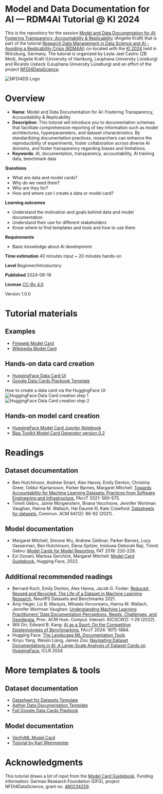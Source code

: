 # Model and Data Documentation for AI — RDM4AI Tutorial @ KI 2024
This is the repository for the session [Model and Data Documentation for AI: Fostering Transparency, Accountability & Replicability](https://zenodo.org/records/13796279) (Angelie Kraft) that is part of the tutorial [Research Data Management in Data Science and AI - Avoiding a Replicability Crisis (RDM4AI)](https://sites.google.com/view/rdm4ai-2024/) co-located with the [KI 2024](https://www.informatik.uni-wuerzburg.de/ki24/) held in Würzburg, Germany. The tutorial is organized by Leyla Jael Castro (ZB Med), Angelie Kraft (University of Hamburg, Leuphana University Lüneburg) and Ricardo Usbeck (Leuphana University Lüneburg) and an effort of the project [NFDI4DataScience](https://www.nfdi4datascience.de/). 

![NFDI4DS Logo](https://github.com/krangelie/rdm4ai-tutorial-ki2024/blob/main/imgs/Logo_NFDI4DataScience_smaller.jpg?raw=true)

# Overview
* **Name**: Model and Data Documentation for AI: Fostering Transparency, Accountability & Replicability
* **Description**: This tutorial will introduce you to documentation schemas that facilitate comprehensive reporting of key information such as model architectures, hyperparameters, and dataset characteristics. By standardizing documentation practices, researchers can enhance the reproducibility of experiments, foster collaboration across diverse AI domains, and foster transparency regarding biases and limitations.
* **Keywords**: AI, documentation, transparency, accountability, AI training data, benchmark data

**Questions**
* What are data and model cards?
* Why do we need them?
* Who are they for?
* How and where can I create a data or model card?

**Learning outcomes**
* Understand the motivation and goals behind data and model documentation
* Understand their use for different stakeholders
* Know where to find templates and tools and how to use them

**Requirements**
* Basic knowledge about AI development

**Time estimation** 40 minutes input + 20 minutes hands-on

**Level** Beginner/Introductory

**Published** 2024-09-19

**License** [CC-By 4.0](https://spdx.org/licenses/CC-BY-4.0)

 Version 1.0.0

# Tutorial materials
## Examples
* [Fineweb Model Card](https://huggingface.co/datasets/HuggingFaceFW/fineweb)
* [Wikipedia Model Card](https://huggingface.co/datasets/wikimedia/wikipedia)

## Hands-on data card creation
* [HuggingFace Data Card UI](https://huggingface.co/new-dataset)
* [Google Data Cards Playbook Template](https://github.com/PAIR-code/datacardsplaybook/tree/main/templates)

How to create a data card via the HuggingFace UI:
![HuggingFace Data Card creation step 1](https://github.com/krangelie/rdm4ai-tutorial-ki2024/blob/main/imgs/step1.png?raw=true)
![HuggingFace Data Card creation step 2](https://github.com/krangelie/rdm4ai-tutorial-ki2024/blob/main/imgs/step2.png?raw=true)

## Hands-on model card creation
* [HuggingFace Model Card Jupyter Notebook](https://colab.research.google.com/drive/1cmETl1Q8spab3rfsolB1qYp3l7iPYfeP?usp=sharing#scrollTo=By8fG2PKaLX0)
* [Bias Toolkit Model Card Generator version 0.2](https://bias.xd.gov/resources/model-card-generator/tool/)


# Readings
## Dataset documentation
* Ben Hutchinson, Andrew Smart, Alex Hanna, Emily Denton, Christina Greer, Oddur Kjartansson, Parker Barnes, Margaret Mitchell: [Towards Accountability for Machine Learning Datasets: Practices from Software Engineering and Infrastructure.](https://dl.acm.org/doi/10.1145/3442188.3445918) FAccT 2021: 560-575.
* Timnit Gebru, Jamie Morgenstern, Briana Vecchione, Jennifer Wortman Vaughan, Hanna M. Wallach, Hal Daumé III, Kate Crawford: [Datasheets for datasets.](https://dl.acm.org/doi/10.1145/3458723) Commun. ACM 64(12): 86-92 (2021).

## Model documentation
* Margaret Mitchell, Simone Wu, Andrew Zaldivar, Parker Barnes, Lucy Vasserman, Ben Hutchinson, Elena Spitzer, Inioluwa Deborah Raji, Timnit Gebru: [Model Cards for Model Reporting.](https://dl.acm.org/doi/10.1145/3287560.3287596) FAT 2019: 220-229.
* Ezi Ozoani, Marissa Gerchick, Margaret Mitchell: [Model Card Guidebook.](https://huggingface.co/docs/hub/en/model-card-guidebook) Hugging Face, 2022. 

## Additional recommended readings
* Bernard Koch, Emily Denton, Alex Hanna, Jacob G. Foster: [Reduced, Reused and Recycled: The Life of a Dataset in Machine Learning Research.](https://datasets-benchmarks-proceedings.neurips.cc/paper_files/paper/2021/file/3b8a614226a953a8cd9526fca6fe9ba5-Paper-round2.pdf) NeurIPS Datasets and Benchmarks 2021.
* Amy Heger, Liz B. Marquis, Mihaela Vorvoreanu, Hanna M. Wallach, Jennifer Wortman Vaughan: [Understanding Machine Learning Practitioners' Data Documentation Perceptions, Needs, Challenges, and Desiderata.](https://dl.acm.org/doi/10.1145/3555760) Proc. ACM Hum. Comput. Interact. 6(CSCW2): 1-29 (2022).
* Will Orr, Edward B. Kang: [AI as a Sport: On the Competitive Epistemologies of Benchmarking.](https://dl.acm.org/doi/10.1145/3630106.3659012) FAccT 2024: 1875-1884.
* Hugging Face: [The Landscape ML Documentation Tools](https://huggingface.co/docs/hub/model-card-landscape-analysis)
* Xinyu Yang, Weixin Liang, James Zou: [Navigating Dataset Documentations in AI: A Large-Scale Analysis of Dataset Cards on HuggingFace.](https://openreview.net/pdf?id=xC8xh2RSs2) ICLR 2024

# More templates & tools
## Dataset documentation
* [Datasheet for Datasets Template](https://query.prod.cms.rt.microsoft.com/cms/api/am/binary/RE4t8QB)
* [Aether Data Documentation Template](https://www.microsoft.com/en-us/research/uploads/prod/2022/07/aether-datadoc-082522.pdf)
* [Full Google Data Cards Playbook](https://sites.research.google/datacardsplaybook/)

## Model documentation
* [VerifyML Model Card](https://report.verifyml.com/)
* [Tutorial by Karl Weinmeister](https://cloud.google.com/blog/products/ai-machine-learning/create-a-model-card-with-scikit-learn?hl=en)

# Acknowledgments
This tutorial draws a lot of input from the [Model Card Guidebook](https://huggingface.co/docs/hub/en/model-card-guidebook).
Funding information: German Research Foundation (DFG), project NFDI4DataScience, grant no. [460234259](https://gepris.dfg.de/gepris/projekt/460234259?context=projekt&task=showDetail&id=460234259&).
